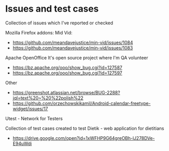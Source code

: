 # Issues and test cases
Collection of issues which I've reported or checked

Mozilla Firefox addons: Mid Vid: 
  * https://github.com/meandavejustice/min-vid/issues/1084
  * https://github.com/meandavejustice/min-vid/issues/1083
  
  
Apache OpenOffice 
It's open source project where I'm QA volunteer 
  * https://bz.apache.org/ooo/show_bug.cgi?id=127587
  * https://bz.apache.org/ooo/show_bug.cgi?id=127597
  
Other
  * https://greenshot.atlassian.net/browse/BUG-2288?jql=text%20~%20%22polish%22
  * https://github.com/orzechowskikamil/Android-calendar-freetype-widget/issues/17

Utest - Network for Testers
 


Collection of test cases created to test Dietik - web application for dietitians

  * https://drive.google.com/open?id=1xWFHP9G64greOBh-lJ278DVe-E94uWdi
  

 
